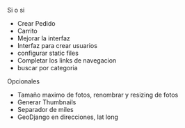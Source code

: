 Si o si
* Crear Pedido
* Carrito
* Mejorar la interfaz
* Interfaz para crear usuarios
* configurar static files
* Completar los links de navegacion
* buscar por categoria


Opcionales

* Tamaño maximo de fotos, renombrar y resizing de fotos
* Generar Thumbnails
* Separador de miles
* GeoDjango en direcciones, lat long